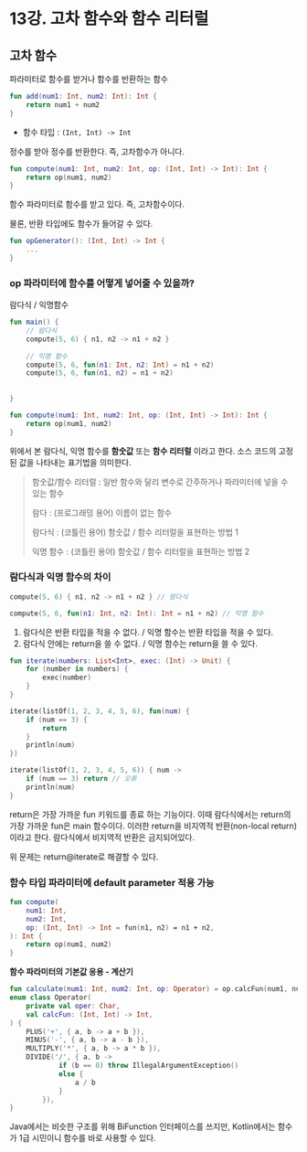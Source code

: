 # 13강. 고차 함수와 함수 리터럴

## 고차 함수

파라미터로 함수를 받거나 함수를 반환하는 함수

```kotlin
fun add(num1: Int, num2: Int): Int {
    return num1 + num2
}
```
- 함수 타입 : `(Int, Int) -> Int`

정수를 받아 정수를 반환한다. 즉, 고차함수가 아니다.

```kotlin
fun compute(num1: Int, num2: Int, op: (Int, Int) -> Int): Int {
    return op(num1, num2)
}
```

함수 파라미터로 함수를 받고 있다. 즉, 고차함수이다.

물론, 반환 타입에도 함수가 들어갈 수 있다.

```kotlin
fun opGenerator(): (Int, Int) -> Int {
    ...
}
```

### op 파라미터에 함수를 어떻게 넣어줄 수 있을까?

람다식 / 익명함수

```kotlin
fun main() {
    // 람다식
    compute(5, 6) { n1, n2 -> n1 + n2 }
    
    // 익명 함수
    compute(5, 6, fun(n1: Int, n2: Int) = n1 + n2)
    compute(5, 6, fun(n1, n2) = n1 + n2)
    
    
}

fun compute(num1: Int, num2: Int, op: (Int, Int) -> Int): Int {
    return op(num1, num2)
}
```

위에서 본 람다식, 익명 함수를 **함숫값** 또는 **함수 리터럴** 이라고 한다.
소스 코드의 고정된 값을 나타내는 표기법을 의미한다.

> 함숫값/함수 리터럴 : 일반 함수와 달리 변수로 간주하거나 파라미터에 넣을 수 있는 함수
> 
> 람다 : (프로그래밍 용어) 이름이 없는 함수
> 
> 람다식 : (코틀린 용어) 함숫값 / 함수 리터럴을 표현하는 방법 1
> 
> 익명 함수 : (코틀린 용어) 함숫값 / 함수 리터럴을 표현하는 방법 2

### 람다식과 익명 함수의 차이

```kotlin
compute(5, 6) { n1, n2 -> n1 + n2 } // 람다식

compute(5, 6, fun(n1: Int, n2: Int): Int = n1 + n2) // 익명 함수
```

1. 람다식은 반환 타입을 적을 수 없다. / 익명 함수는 반환 타입을 적을 수 있다.
2. 람다식 안에는 return을 쓸 수 없다. / 익명 함수는 return을 쓸 수 있다.

```kotlin
fun iterate(numbers: List<Int>, exec: (Int) -> Unit) {
    for (number in numbers) {
        exec(number)
    }
}

iterate(listOf(1, 2, 3, 4, 5, 6), fun(num) {
    if (num == 3) {
        return
    }
    println(num)
})

iterate(listOf(1, 2, 3, 4, 5, 6)) { num ->
    if (num == 3) return // 오류
    println(num)
}
```

return은 가장 가까운 fun 키워드를 종료 하는 기능이다.
이때 람다식에서는 return의 가장 가까운 fun은 main 함수이다. 
이러한 return을 비지역적 반환(non-local return)이라고 한다. 람다식에서 비지역적 반환은 금지되어있다.

위 문제는 return@iterate로 해결할 수 있다.

### 함수 타입 파라미터에 default parameter 적용 가능

```kotlin
fun compute(
    num1: Int,
    num2: Int,
    op: (Int, Int) -> Int = fun(n1, n2) = n1 + n2,
): Int {
    return op(num1, num2)
}
```

**함수 파라미터의 기본값 응용 - 계산기**

```kotlin
fun calculate(num1: Int, num2: Int, op: Operator) = op.calcFun(num1, num2)
enum class Operator(
    private val oper: Char,
    val calcFun: (Int, Int) -> Int,
) {
    PLUS('+', { a, b -> a + b }),
    MINUS('-', { a, b -> a - b }),
    MULTIPLY('*', { a, b -> a * b }),
    DIVIDE('/', { a, b ->
            if (b == 0) throw IllegalArgumentException()
            else {
                a / b
            }
        }),
}
```

Java에서는 비슷한 구조를 위해 BiFunction 인터페이스를 쓰지만, Kotlin에서는 함수가 1급 시민이니 함수를 바로 사용할 수 있다.
